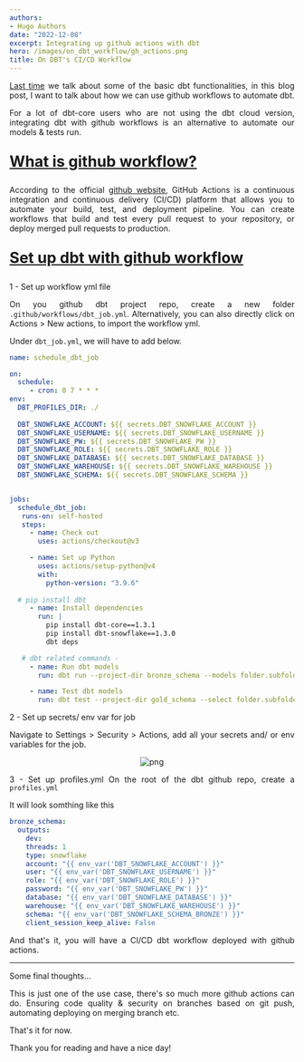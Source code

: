 ```yaml
---
authors:
- Hugo Authors
date: "2022-12-08"
excerpt: Integrating up github actions with dbt
hero: /images/on_dbt_workflow/gh_actions.png
title: On DBT's CI/CD Workflow
---
```


<div style="text-align: justify">

[Last time](https://fishwongy.github.io/post/20221106_dbtsetup/) we talk about some of the basic dbt functionalities, in this blog post, I want to talk about how we can use github workflows to automate dbt.

For a lot of dbt-core users who are not using the dbt cloud version, integrating dbt with github workflows is an alternative to automate our models & tests run.

<u><b>
    <p style="font-size:20pt ">
      What is github workflow?
    </p>
</b></u>

According to the official [github website](https://docs.github.com/en/actions/learn-github-actions/understanding-github-actions), GitHub Actions is a continuous integration and continuous delivery (CI/CD) platform that allows you to automate your build, test, and deployment pipeline. You can create workflows that build and test every pull request to your repository, or deploy merged pull requests to production.


<u><b>
    <p style="font-size:20pt ">
      Set up dbt with github workflow
    </p>
</b></u>

1 - Set up workflow yml file

On you github dbt project repo, create a new folder `.github/workflows/dbt_job.yml`.
Alternatively, you can also directly click on Actions > New actions, to import the workflow yml.

Under `dbt_job.yml`, we will have to add below.

```yml
name: schedule_dbt_job

on:
  schedule:
     - cron: 0 7 * * *
env:
  DBT_PROFILES_DIR: ./
  
  DBT_SNOWFLAKE_ACCOUNT: ${{ secrets.DBT_SNOWFLAKE_ACCOUNT }}
  DBT_SNOWFLAKE_USERNAME: ${{ secrets.DBT_SNOWFLAKE_USERNAME }}
  DBT_SNOWFLAKE_PW: ${{ secrets.DBT_SNOWFLAKE_PW }}
  DBT_SNOWFLAKE_ROLE: ${{ secrets.DBT_SNOWFLAKE_ROLE }}
  DBT_SNOWFLAKE_DATABASE: ${{ secrets.DBT_SNOWFLAKE_DATABASE }}
  DBT_SNOWFLAKE_WAREHOUSE: ${{ secrets.DBT_SNOWFLAKE_WAREHOUSE }}
  DBT_SNOWFLAKE_SCHEMA: ${{ secrets.DBT_SNOWFLAKE_SCHEMA }}


jobs:
  schedule_dbt_job:
   runs-on: self-hosted
   steps:
     - name: Check out
       uses: actions/checkout@v3

     - name: Set up Python
       uses: actions/setup-python@v4
       with:
         python-version: "3.9.6"
         
  # pip install dbt
     - name: Install dependencies
       run: |
         pip install dbt-core==1.3.1
         pip install dbt-snowflake==1.3.0
         dbt deps

   # dbt related commands - 
     - name: Run dbt models
       run: dbt run --project-dir bronze_schema --models folder.subfolder.model_name

     - name: Test dbt models
       run: dbt test --project-dir gold_schema --select folder.subfolder.model_name
```


2 - Set up secrets/ env var for job

Navigate to Settings > Security > Actions, add all your secrets and/ or env variables for the job.

<p align="center">
<img alt = 'png' src='/images/on_dbt_workflow/gh_actions_var.png'/>
</p>


3 - Set up profiles.yml 
On the root of the dbt github repo, create a `profiles.yml`

It will look somthing like this

```yml
bronze_schema:
  outputs:
    dev:
    threads: 1
    type: snowflake
    account: "{{ env_var('DBT_SNOWFLAKE_ACCOUNT') }}"
    user: "{{ env_var('DBT_SNOWFLAKE_USERNAME') }}"
    role: "{{ env_var('DBT_SNOWFLAKE_ROLE') }}"
    password: "{{ env_var('DBT_SNOWFLAKE_PW') }}"
    database: "{{ env_var('DBT_SNOWFLAKE_DATABASE') }}"
    warehouse: "{{ env_var('DBT_SNOWFLAKE_WAREHOUSE') }}"
    schema: "{{ env_var('DBT_SNOWFLAKE_SCHEMA_BRONZE') }}"
    client_session_keep_alive: False
```


And that's it, you will have a CI/CD dbt workflow deployed with github actions.

---
Some final thoughts...

This is just one of the use case, there's so much more github actions can do. Ensuring code quality & security on branches based on git push, automating deploying on merging branch etc.

That's it for now. 

Thank you for reading and have a nice day!


